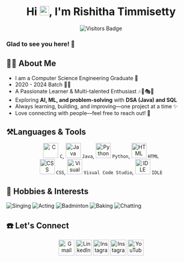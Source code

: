 <h1 align="center"> Hi <img src="https://media.giphy.com/media/hvRJCLFzcasrR4ia7z/giphy.gif" width="25px">, I'm Rishitha Timmisetty</h1>

<p align="center">
  <img src="https://visitor-badge.glitch.me/badge?page_id=Rishitha-timmisetty.Rishitha-timmisetty" alt="Visitors Badge"/>
</p>

### Glad to see you here! 👋

## **🙋‍♀️ About Me**
<ul>
  <li>I am a Computer Science Engineering Graduate 🏫</li>
  <li>2020 - 2024 Batch 👩‍🎓</li>
  <li>A Passionate Learner & Multi-talented Enthusiast 🎶🏸🎭🍰</li>
  <li>Exploring <b>AI, ML, and problem-solving</b> with <b>DSA (Java) and SQL</b></li>
  <li>Always learning, building, and improving—one project at a time ✨</li>
  <li>Love connecting with people—feel free to reach out! 💬</li>
</ul>

## **⚒️Languages & Tools**

<p align="center">
    <img src="https://img.icons8.com/color/48/000000/c-programming.png" alt="C" width="40" height="40">
    <code>C</code>,
    <img src="https://img.icons8.com/color/48/000000/java-coffee-cup-logo.png" alt="Java" width="40" height="40">
    <code>Java</code>,
    <img src="https://img.icons8.com/color/48/000000/python.png" alt="Python" width="40" height="40">
    <code>Python</code>,
    <img src="https://img.icons8.com/color/48/000000/html-5.png" alt="HTML" width="40" height="40">
    <code>HTML</code><br>
    <img src="https://img.icons8.com/color/48/000000/css.png" alt="CSS" width="40" height="40">
    <code>CSS</code>,
    <img src="https://img.icons8.com/color/48/000000/visual-studio-code-2019.png" alt="Visual Code Studio" width="40" height="40">
    <code>Visual Code Studio</code>,
    <img src="https://img.icons8.com/color/48/000000/python.png" alt="IDLE" width="40" height="40">
    <code>IDLE</code>
</p>

## **🎯 Hobbies & Interests**
<p align="left">
  <img src="https://img.shields.io/badge/Singing-FF69B4?style=for-the-badge&logo=spotify&logoColor=white" alt="Singing"/>
  <img src="https://img.shields.io/badge/Acting-FFA500?style=for-the-badge&logo=film&logoColor=white" alt="Acting"/>
  <img src="https://img.shields.io/badge/Badminton-32CD32?style=for-the-badge&logo=badminton&logoColor=white" alt="Badminton"/>
  <img src="https://img.shields.io/badge/Baking-FF4500?style=for-the-badge&logo=chef&logoColor=white" alt="Baking"/>
  <img src="https://img.shields.io/badge/Chatting-1E90FF?style=for-the-badge&logo=facebook-messenger&logoColor=white" alt="Chatting"/>
</p>

## ☎️ Let's Connect

<p align="center">
    <a href="mailto:rishithatimmisetty@gmail.com"><img src="https://img.icons8.com/doodle/50/000000/gmail.png" alt="Gmail" width="42" height="42"/></a>
    <a href="https://www.linkedin.com/in/rishitha-timmisetty-404a3719b/" target="blank"><img src="https://img.icons8.com/doodle/50/000000/linkedin.png" alt="LinkedIn" width="42" height="42"/></a>
  <a href="https://www.instagram.com/letuscode_2gether/"><img src="https://img.icons8.com/doodle/48/000000/instagram-new.png" alt="Instagram" width="42" height="42"/></a>
    <a href="https://www.instagram.com/rishitha_timmisetty/"><img src="https://img.icons8.com/doodle/48/000000/instagram-new.png" alt="Instagram" width="42" height="42"/></a>
    <a href="https://www.youtube.com/channel/UCrYeZma766xC66MUEp_ZhQw"><img src="https://img.icons8.com/doodle/48/000000/youtube-play--v2.png" alt="YouTube" width="42" height="42"/></a>
</p>
